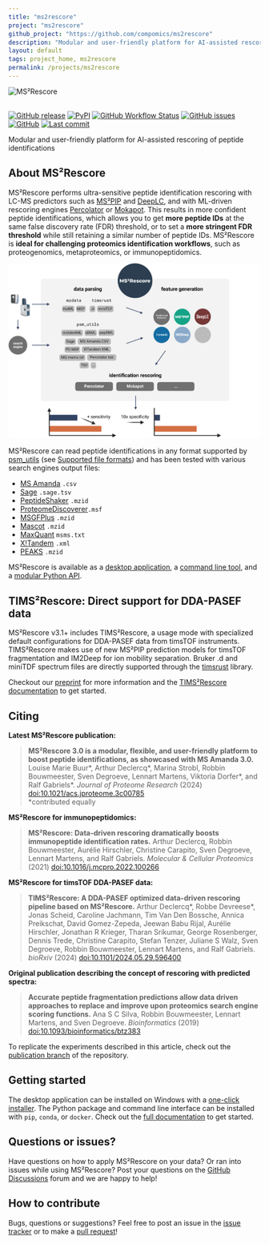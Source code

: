 ```yaml
---
title: "ms2rescore"
project: "ms2rescore"
github_project: "https://github.com/compomics/ms2rescore"
description: "Modular and user-friendly platform for AI-assisted rescoring of peptide identifications"
layout: default
tags: project_home, ms2rescore
permalink: /projects/ms2rescore
---
```


<img src="https://github.com/compomics/ms2rescore/raw/main/img/ms2rescore_logo.png" width="150" height="150" alt="MS²Rescore"/>
<br/><br/>

[![GitHub release](https://img.shields.io/github/release-pre/compomics/ms2rescore.svg?style=flat-square)](https://github.com/compomics/ms2rescore/releases)
[![PyPI](https://flat.badgen.net/pypi/v/ms2rescore)](https://pypi.org/project/ms2rescore/)
[![GitHub Workflow Status](https://flat.badgen.net/github/checks/compomics/ms2rescore/main)](/projects/ms2rescore/actions)
[![GitHub issues](https://img.shields.io/github/issues/compomics/ms2rescore?style=flat-square)](https://github.com/compomics/ms2rescore/issues)
[![GitHub](https://img.shields.io/github/license/compomics/ms2rescore.svg?style=flat-square)](https://www.apache.org/licenses/LICENSE-2.0)
[![Last commit](https://flat.badgen.net/github/last-commit/compomics/ms2rescore)](/projects/ms2rescore/commits)

Modular and user-friendly platform for AI-assisted rescoring of peptide identifications

## About MS²Rescore

MS²Rescore performs ultra-sensitive peptide identification rescoring with LC-MS predictors such as
[MS²PIP][ms2pip] and [DeepLC][deeplc], and with ML-driven rescoring engines
[Percolator][percolator] or [Mokapot][mokapot]. This results in more confident peptide
identifications, which allows you to get **more peptide IDs** at the same false discovery rate
(FDR) threshold, or to set a **more stringent FDR threshold** while still retaining a similar
number of peptide IDs. MS²Rescore is **ideal for challenging proteomics identification workflows**,
such as proteogenomics, metaproteomics, or immunopeptidomics.

![MS²Rescore overview](https://raw.githubusercontent.com/compomics/ms2rescore/main/docs/source/_static/img/ms2rescore-overview.png)

MS²Rescore can read peptide identifications in any format supported by [psm_utils][psm_utils]
(see [Supported file formats][file-formats]) and has been tested with various search engines output
files:

- [MS Amanda](http://ms.imp.ac.at/?goto=msamanda) `.csv`
- [Sage](https://github.com/lazear/sage) `.sage.tsv`
- [PeptideShaker](https://compomics.github.io/projects/peptide-shaker.html) `.mzid`
- [ProteomeDiscoverer](#)`.msf`
- [MSGFPlus](https://omics.pnl.gov/software/ms-gf) `.mzid`
- [Mascot](https://www.matrixscience.com/) `.mzid`
- [MaxQuant](https://www.maxquant.org/) `msms.txt`
- [X!Tandem](https://www.thegpm.org/tandem/) `.xml`
- [PEAKS](https://www.bioinfor.com/peaksdb/) `.mzid`

MS²Rescore is available as a [desktop application][desktop], a [command line tool][cli], and a
[modular Python API][python-package].

## TIMS²Rescore: Direct support for DDA-PASEF data

MS²Rescore v3.1+ includes TIMS²Rescore, a usage mode with specialized default configurations for
DDA-PASEF data from timsTOF instruments. TIMS²Rescore makes use of new MS²PIP prediction models for
timsTOF fragmentation and IM2Deep for ion mobility separation. Bruker .d and miniTDF spectrum
files are directly supported through the [timsrust](https://github.com/MannLabs/timsrust) library.

Checkout our [preprint](https://doi.org/10.1101/2024.05.29.596400) for more information and the
[TIMS²Rescore documentation][tims2rescore] to get started.

## Citing

**Latest MS²Rescore publication:**

> **MS²Rescore 3.0 is a modular, flexible, and user-friendly platform to boost peptide identifications, as showcased with MS Amanda 3.0.**
> Louise Marie Buur*, Arthur Declercq*, Marina Strobl, Robbin Bouwmeester, Sven Degroeve, Lennart Martens, Viktoria Dorfer*, and Ralf Gabriels*.
> _Journal of Proteome Research_ (2024) [doi:10.1021/acs.jproteome.3c00785](https://doi.org/10.1021/acs.jproteome.3c00785) <br/> \*contributed equally <span class="__dimensions_badge_embed__" data-doi="10.1021/acs.jproteome.3c00785" data-hide-zero-citations="true" data-style="small_rectangle"></span>

**MS²Rescore for immunopeptidomics:**

> **MS²Rescore: Data-driven rescoring dramatically boosts immunopeptide identification rates.**
> Arthur Declercq, Robbin Bouwmeester, Aurélie Hirschler, Christine Carapito, Sven Degroeve, Lennart Martens, and Ralf Gabriels.
> _Molecular & Cellular Proteomics_ (2021) [doi:10.1016/j.mcpro.2022.100266](https://doi.org/10.1016/j.mcpro.2022.100266) <span class="__dimensions_badge_embed__" data-doi="10.1016/j.mcpro.2022.100266" data-hide-zero-citations="true" data-style="small_rectangle"></span>

**MS²Rescore for timsTOF DDA-PASEF data:**

> **TIMS²Rescore: A DDA-PASEF optimized data-driven rescoring pipeline based on MS²Rescore.**
> Arthur Declercq*, Robbe Devreese*, Jonas Scheid, Caroline Jachmann, Tim Van Den Bossche, Annica Preikschat, David Gomez-Zepeda, Jeewan Babu Rijal, Aurélie Hirschler, Jonathan R Krieger, Tharan Srikumar, George Rosenberger, Dennis Trede, Christine Carapito, Stefan Tenzer, Juliane S Walz, Sven Degroeve, Robbin Bouwmeester, Lennart Martens, and Ralf Gabriels.
> _bioRxiv_ (2024) [doi:10.1101/2024.05.29.596400](https://doi.org/10.1101/2024.05.29.596400) <span class="__dimensions_badge_embed__" data-doi="10.1101/2024.05.29.596400" data-hide-zero-citations="true" data-style="small_rectangle"></span>

**Original publication describing the concept of rescoring with predicted spectra:**

> **Accurate peptide fragmentation predictions allow data driven approaches to replace and improve upon proteomics search engine scoring functions.**
> Ana S C Silva, Robbin Bouwmeester, Lennart Martens, and Sven Degroeve.
> _Bioinformatics_ (2019) [doi:10.1093/bioinformatics/btz383](https://doi.org/10.1093/bioinformatics/btz383) <span class="__dimensions_badge_embed__" data-doi="10.1093/bioinformatics/btz383" data-hide-zero-citations="true" data-style="small_rectangle"></span>

To replicate the experiments described in this article, check out the
[publication branch][publication-branch] of the repository.

## Getting started

The desktop application can be installed on Windows with a [one-click installer][desktop-installer].
The Python package and command line interface can be installed with `pip`, `conda`, or `docker`.
Check out the [full documentation][docs] to get started.

## Questions or issues?

Have questions on how to apply MS²Rescore on your data? Or ran into issues while using MS²Rescore?
Post your questions on the [GitHub Discussions][discussions] forum and we are happy to help!

## How to contribute

Bugs, questions or suggestions? Feel free to post an issue in the [issue tracker][issues] or to
make a [pull request][pr]!

[docs]: https://ms2rescore.readthedocs.io/
[issues]: https://github.com/compomics/ms2rescore/issues/
[discussions]: https://github.com/compomics/ms2rescore/discussions/
[pr]: https://github.com/compomics/ms2rescore/pulls/
[desktop]: https://ms2rescore.readthedocs.io/en/stable/gui/
[desktop-installer]: https://github.com/compomics/ms2rescore/releases/latest
[cli]: https://ms2rescore.readthedocs.io/en/stable/cli/
[python-package]: https://ms2rescore.readthedocs.io/en/stable/api/ms2rescore/
[docker]: https://ms2rescore.readthedocs.io/en/stable/installation#docker-container
[publication-branch]: https://github.com/compomics/ms2rescore/tree/pub
[ms2pip]: https://github.com/compomics/ms2pip
[deeplc]: https://github.com/compomics/deeplc
[percolator]: https://github.com/percolator/percolator/
[mokapot]: https://mokapot.readthedocs.io/
[psm_utils]: https://github.com/compomics/psm_utils
[file-formats]: https://psm-utils.readthedocs.io/en/stable/#supported-file-formats
[tims2rescore]: https://ms2rescore.readthedocs.io/en/stable/userguide/tims2Rescore
